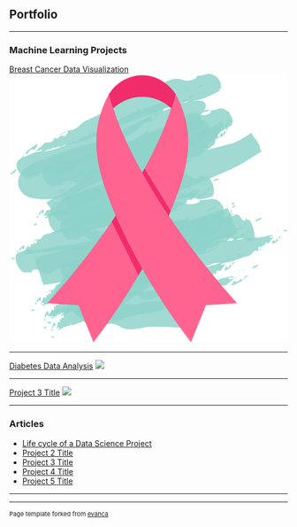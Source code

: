 ## Portfolio

---

### Machine Learning Projects 

[Breast Cancer Data Visualization](https://medium.com/p/5d719dab0ae4)
<img src="images/cancer_icon.png"/>

---
[Diabetes Data Analysis](https://debanjalibasu.github.io/Diabetes-data-analysis/)
<img src="images/dummy_thumbnail.jpg?raw=true"/>

---
[Project 3 Title](https://medium.com/p/5d719dab0ae4)
<img src="images/dummy_thumbnail.jpg?raw=true"/>

---

### Articles

- [Life cycle of a Data Science Project](https://medium.com/p/87a370e9f91f)
- [Project 2 Title](http://example.com/)
- [Project 3 Title](http://example.com/)
- [Project 4 Title](http://example.com/)
- [Project 5 Title](http://example.com/)

---




---
<p style="font-size:11px">Page template forked from <a href="https://github.com/evanca/quick-portfolio">evanca</a></p>
<!-- Remove above link if you don't want to attibute -->
